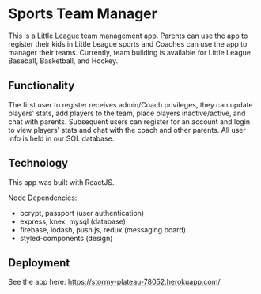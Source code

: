# Sports Team Manager

This is a Little League team management app. Parents can use the app to register their kids in Little League sports and Coaches can use the app to manager their teams. Currently, team building is available for Little League Baseball, Basketball, and Hockey.

## Functionality

The first user to register receives admin/Coach privileges, they can update players' stats, add players to the team, place players inactive/active, and chat with parents. Subsequent users can register for an account and login to view players' stats and chat with the coach and other parents. All user info is held in our SQL database. 

## Technology

This app was built with ReactJS. 

Node Dependencies: 
- bcrypt, passport (user authentication)
- express, knex, mysql (database)
- firebase, lodash, push.js, redux (messaging board)
- styled-components (design)

## Deployment

See the app here: https://stormy-plateau-78052.herokuapp.com/
